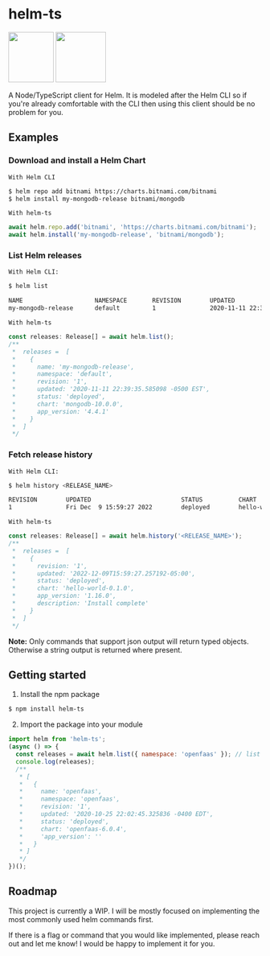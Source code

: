 # helm-ts

<p float="left" style="color: red;">
  <img src="https://raw.githubusercontent.com/kturcios/helm-ts/master/helm-icon-color.png" width="90" height="100">
  <img src="https://raw.githubusercontent.com/kturcios/helm-ts/master/ts-logo-256.png" width="100" height="100")>
</p>


A Node/TypeScript client for Helm. It is modeled after the Helm CLI so if you're already comfortable with the CLI then using this client should be no problem for you.

## Examples

### Download and install a Helm Chart

`With Helm CLI`
```bash
$ helm repo add bitnami https://charts.bitnami.com/bitnami
$ helm install my-mongodb-release bitnami/mongodb
```

`With helm-ts`
```js
await helm.repo.add('bitnami', 'https://charts.bitnami.com/bitnami');
await helm.install('my-mongodb-release', 'bitnami/mongodb');
```

### List Helm releases

`With Helm CLI:`
```bash
$ helm list

NAME                    NAMESPACE       REVISION        UPDATED                                 STATUS          CHART           APP VERSION
my-mongodb-release      default         1               2020-11-11 22:39:35.585098 -0500 EST    deployed        mongodb-10.0.0  4.4.1           
```

`With helm-ts`
```js
const releases: Release[] = await helm.list();
/**
 *  releases =  [
 *    {
 *      name: 'my-mongodb-release',
 *      namespace: 'default',
 *      revision: '1',
 *      updated: '2020-11-11 22:39:35.585098 -0500 EST',
 *      status: 'deployed',
 *      chart: 'mongodb-10.0.0',
 *      app_version: '4.4.1'
 *    }
 *  ]
 */
```

### Fetch release history

`With Helm CLI:`
```bash
$ helm history <RELEASE_NAME>

REVISION        UPDATED                         STATUS          CHART                   APP VERSION     DESCRIPTION     
1               Fri Dec  9 15:59:27 2022        deployed        hello-world-0.1.0       1.16.0          Install complete
```

`With helm-ts`
```js
const releases: Release[] = await helm.history('<RELEASE_NAME>');
/**
 *  releases =  [
 *    {
 *      revision: '1',
 *      updated: '2022-12-09T15:59:27.257192-05:00',
 *      status: 'deployed',
 *      chart: 'hello-world-0.1.0',
 *      app_version: '1.16.0',
 *      description: 'Install complete'
 *    }
 *  ]
 */
```

**Note:**
Only commands that support json output will return typed objects. Otherwise a string output is returned where present.


## Getting started

1. Install the npm package
```bash
$ npm install helm-ts
```

2. Import the package into your module
```js
import helm from 'helm-ts';
(async () => {
  const releases = await helm.list({ namespace: 'openfaas' }); // list releases in openfaas namespace
  console.log(releases);
  /**
   * [
   *   {
   *     name: 'openfaas',
   *     namespace: 'openfaas',
   *     revision: '1',
   *     updated: '2020-10-25 22:02:45.325836 -0400 EDT',
   *     status: 'deployed',
   *     chart: 'openfaas-6.0.4',
   *     'app_version': ''
   *   }
   * ]
   */
})();
```

## Roadmap
This project is currently a WIP. I will be mostly focused on implementing the most commonly used helm commands first.

If there is a flag or command that you would like implemented, please reach out and let me know! I would be happy to implement it for you.
